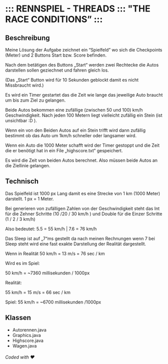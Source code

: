 # ::: RENNSPIEL - THREADS ::: "THE RACE CONDITIONS” :::

## Beschreibung
Meine Lösung der Aufgabe zeichnet ein “Spielfeld” wo sich die Checkpoints (Meter) und 2 Buttons Start bzw. Score befinden.

Nach dem betätigen des Buttons „Start“ werden zwei Rechtecke die Autos darstellen sollen geziechnet und fahren gleich los.

(Das „Start“ Button wird für 10 Sekunden geblockt damit es nicht Missbraucht wird.)

Es wird ein Timer gestartet das die Zeit wie lange das jeweilige Auto braucht um bis zum Ziel zu gelangen.

Beide Autos bekommen eine zufällige (zwischen 50 und 100) km/h Geschwindigkeit. Nach jeden 100 Metern liegt vielleicht zufällig ein Stein (ist unsichtbar :D ).

Wenn ein von den Beiden Autos auf ein Stein trifft wird dann zufällig bestimmt ob das Auto um 1km/h schneller oder langsamer wird.

Wenn ein Auto die 1000 Meter schafft wird der Timer gestoppt und die Zeit die er benötigt hat in ein File „highscore.txt“ gespeichert.

Es wird die Zeit von beiden Autos berechnet. Also müssen beide Autos an die Ziellinie gelangen.

## Technisch

Das Spielfeld ist 1000 px Lang damit es eine Strecke von 1 km (1000 Meter) darstellt. 1 px = 1 Meter.

Bei generieren von zufälligen Zahlen von der Geschwindigkeit steht das Int für die Zehner Schritte (10 /20 / 30 km/h ) und Double für die Einzer Schritte (1 / 2 / 3 km/h)

Also bedeutet: 5.5 = 55 km/h |	7.6 = 76 km/h

Das Sleep ist auf „7“ms gestellt da nach meinen Rechnungen wenn 7 bei Sleep steht wird eine fast exakte Darstellung der Realität dargestellt.

Wenn in Realität
50 km/h = 13 m/s = 76 sec / km

Wird es im Spiel:

50 km/h = ~7360 millisekunden / 1000px

Realität:

55 km/h = 15 m/s = 66 sec / km

Spiel:
55 km/h = ~6700 millisekunden /1000px

## Klassen
*	Autorennen.java
*	Graphics.java
*	Highscore.java
*	Wagen.java

###### Coded with :heart:
